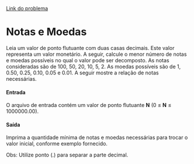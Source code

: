 [Link do problema](https://www.beecrowd.com.br/judge/problems/view/1021)
# Notas e Moedas
Leia um valor de ponto flutuante com duas casas decimais. Este valor representa um valor monetário. A seguir, calcule o menor número de notas e moedas possíveis no qual o valor pode ser decomposto. As notas consideradas são de 100, 50, 20, 10, 5, 2. As moedas possíveis são de 1, 0.50, 0.25, 0.10, 0.05 e 0.01. A seguir mostre a relação de notas necessárias.

#### Entrada
O arquivo de entrada contém um valor de ponto flutuante **N** (0 ≤ **N** ≤ 1000000.00).

#### Saída
Imprima a quantidade mínima de notas e moedas necessárias para trocar o valor inicial, conforme exemplo fornecido.

Obs: Utilize ponto (.) para separar a parte decimal.